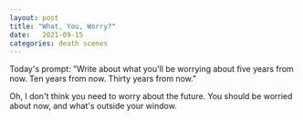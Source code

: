 ```yaml
---
layout: post
title: "What, You, Worry?"
date:   2021-09-15
categories: death scenes
---
```

Today's prompt: "Write about what you'll be worrying about five years from now. Ten years from now. Thirty years from now."

Oh, I don't think you need to worry about the future. You should be worried about now, and what's outside your window.
